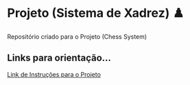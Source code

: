 # Projeto (Sistema de Xadrez) ♟️
Repositório criado para o Projeto (Chess System)

## Links para orientação...
[Link de Instruções para o Projeto](https://github.com/GustavoGentofanti/chess-system-java/files/8673741/14-projeto-sistema-xadrez.pdf)